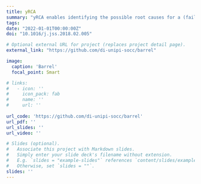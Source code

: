 ```yaml
---
title: yRCA
summary: "yRCA enables identifying the possible root causes for a (failure) event to happen in a service instance in a multi-service application, only based on the application logs."
tags:
date: "2022-01-01T00:00:00Z"
doi: "10.1016/j.jss.2018.02.005"

# Optional external URL for project (replaces project detail page).
external_link: "https://github.com/di-unipi-socc/barrel"

image:
  caption: 'Barrel'
  focal_point: Smart

# links:
#   - icon: ''
#     icon_pack: fab
#     name: ''
#     url: ''
  
url_code: 'https://github.com/di-unipi-socc/barrel'
url_pdf: ''
url_slides: ''
url_video: ''

# Slides (optional).
#   Associate this project with Markdown slides.
#   Simply enter your slide deck's filename without extension.
#   E.g. `slides = "example-slides"` references `content/slides/example-slides.md`.
#   Otherwise, set `slides = ""`.
slides: ''
---
```

<!-- Here you can insert a description -->
